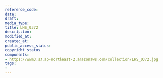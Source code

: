 ```yaml
---
reference_code: 
date: 
draft: 
media_type: 
title: LHS_0372
description: 
modified_at: 
created_at: 
public_access_status: 
copyright_status: 
components:
- https://wwm3.s3.ap-northeast-2.amazonaws.com/collection/LHS_0372.jpg
tags:
- 
---
```

